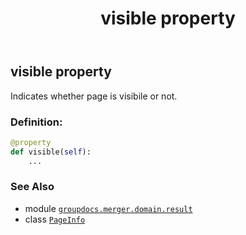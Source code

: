 ﻿---
title: visible property
second_title: GroupDocs.Merger for Python via .NET API References
description: 
type: docs
url: /python-net/groupdocs.merger.domain.result/pageinfo/visible/
is_root: false
weight: 60
---

## visible property


Indicates whether page is visibile or not.
### Definition:
```python
@property
def visible(self):
    ...
```

### See Also
* module [`groupdocs.merger.domain.result`](../../)
* class [`PageInfo`](/merger/python-net/groupdocs.merger.domain.result/pageinfo)
